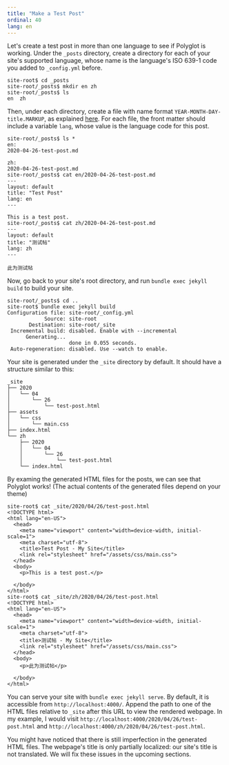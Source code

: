 ```yaml
---
title: "Make a Test Post"
ordinal: 40
lang: en
---
```


Let's create a test post in more than one language to see if Polyglot is
working. Under the `_posts` directory, create a directory for each of your
site's supported language, whose name is the language's ISO 639-1 code you
added to `_config.yml` before.

```console
site-root$ cd _posts
site-root/_posts$ mkdir en zh
site-root/_posts$ ls
en  zh
```

Then, under each directory, create a file with name format
`YEAR-MONTH-DAY-title.MARKUP`, as explained
[here](https://jekyllrb.com/docs/posts/#creating-posts). For each file, the
front matter should include a variable `lang`, whose value is the language code
for this post.

```console
site-root/_posts$ ls *
en:
2020-04-26-test-post.md

zh:
2020-04-26-test-post.md
site-root/_posts$ cat en/2020-04-26-test-post.md
---
layout: default
title: "Test Post"
lang: en
---

This is a test post.
site-root/_posts$ cat zh/2020-04-26-test-post.md
---
layout: default
title: "测试帖"
lang: zh
---

此为测试帖
```

Now, go back to your site's root directory, and run `bundle exec jekyll build`
to build your site.

```console
site-root/_posts$ cd ..
site-root$ bundle exec jekyll build
Configuration file: site-root/_config.yml
            Source: site-root
       Destination: site-root/_site
 Incremental build: disabled. Enable with --incremental
      Generating...
                    done in 0.055 seconds.
 Auto-regeneration: disabled. Use --watch to enable.
```

Your site is generated under the `_site` directory by default. It should have a
structure similar to this:

```
_site
├── 2020
│   └── 04
│       └── 26
│           └── test-post.html
├── assets
│   └── css
│       └── main.css
├── index.html
└── zh
    ├── 2020
    │   └── 04
    │       └── 26
    │           └── test-post.html
    └── index.html
```

By examing the generated HTML files for the posts, we can see that Polyglot
works! (The actual contents of the generated files depend on your theme)

```console
site-root$ cat _site/2020/04/26/test-post.html
<!DOCTYPE html>
<html lang="en-US">
  <head>
    <meta name="viewport" content="width=device-width, initial-scale=1">
    <meta charset="utf-8">
    <title>Test Post - My Site</title>
    <link rel="stylesheet" href="/assets/css/main.css">
  </head>
  <body>
    <p>This is a test post.</p>

  </body>
</html>
site-root$ cat _site/zh/2020/04/26/test-post.html
<!DOCTYPE html>
<html lang="en-US">
  <head>
    <meta name="viewport" content="width=device-width, initial-scale=1">
    <meta charset="utf-8">
    <title>测试帖 - My Site</title>
    <link rel="stylesheet" href="/assets/css/main.css">
  </head>
  <body>
    <p>此为测试帖</p>

  </body>
</html>
```

You can serve your site with `bundle exec jekyll serve`. By default, it is
accessible from `http://localhost:4000/`. Append the path to one of the HTML
files relative to `_site` after this URL to view the rendered webpage. In my
example, I would visit `http://localhost:4000/2020/04/26/test-post.html` and
`http://localhost:4000/zh/2020/04/26/test-post.html`.

You might have noticed that there is still imperfection in the generated
HTML files. The webpage's title is only partially localized: our site's
title is not translated. We will fix these issues in the upcoming sections.
